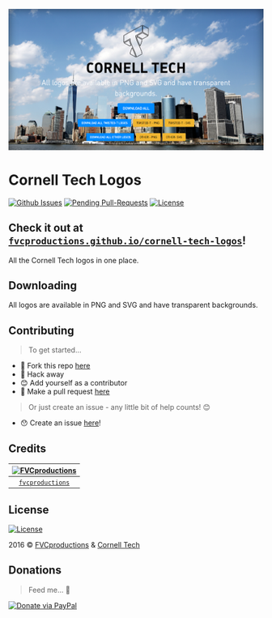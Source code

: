 [![showcase](assets/img/showcase.png)](http://fvcproductions.github.io/cornell-tech-logos)

# Cornell Tech Logos

[![Github Issues](http://githubbadges.herokuapp.com/fvcproductions/cornell-tech-logos/issues.svg?style=flat-square)](https://github.com/fvcproductions/cornell-tech-logos/issues) [![Pending Pull-Requests](http://githubbadges.herokuapp.com/fvcproductions/cornell-tech-logos/pulls.svg?style=flat-square)](https://github.com/fvcproductions/cornell-tech-logos/pulls) [![License](http://img.shields.io/:license-mit-blue.svg?style=flat-square)](http://badges.mit-license.org)

## Check it out at [`fvcproductions.github.io/cornell-tech-logos`](http://fvcproductions.github.io/cornell-tech-logos)!

All the Cornell Tech logos in one place.

## Downloading

All logos are available in PNG and SVG and have transparent backgrounds.

## Contributing

> To get started...

- 🍴 Fork this repo [here](https://github.com/fvcproductions/readme#fork-destination-box)
- 🔨 Hack away
- 😊 Add yourself as a contributor
- 🔧 Make a pull request [here](https://github.com/fvcproductions/cornell-tech-logos/compare)

> Or just create an issue - any little bit of help counts! 😊

- 😯 Create an issue [here](https://github.com/fvcproductions/cornell-tech-logos/issues)!

## Credits

[![FVCproductions](https://avatars1.githubusercontent.com/u/4284691?v=3&s=200)](http://fvcproductions.com) |
:---:|
[`fvcproductions`](http://fvcproductions.com) |

## License

[![License](http://img.shields.io/:license-mit-blue.svg?style=flat-square)](http://badges.mit-license.org)

2016 © [FVCproductions](http://fvcproductions.com) & [Cornell Tech](http://tech.cornell.edu)

## Donations

> Feed me... 🍕

[![Donate via PayPal](https://raw.github.com/xioTechnologies/PayPal-Button/master/PayPal%20Button.png)](http://paypal.me/fvcproductions)